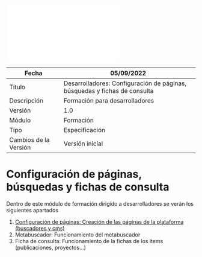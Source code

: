 ![](../Docs/media/HerculesMA/edit/main/Docs/configuracion-de-paginas.md)

| Fecha                 | 05/09/2022                                |
| --------------------- | ---------------------------------------- |
| Título                | Desarrolladores: Configuración de páginas, búsquedas y fichas de consulta|
| Descripción           | Formación para desarrolladores |
| Versión               | 1.0                                      |
| Módulo                | Formación                            |
| Tipo                  | Especificación                           |
| Cambios de la Versión | Versión inicial                          |

# Configuración de páginas, búsquedas y fichas de consulta

Dentro de este módulo de formación dirigido a desarrolladores se verán los siguientes apartados

 1. [Configuración de páginas: Creación de las páginas de la plataforma (buscadores y cms)](HerculesMA/blob/main/Docs/configuracion-de-paginas.md)
 2. Metabuscador: Funcionamiento del metabuscador
 3. Ficha de consulta: Funcionamiento de la fichas de los items (publicaciones, proyectos...)

